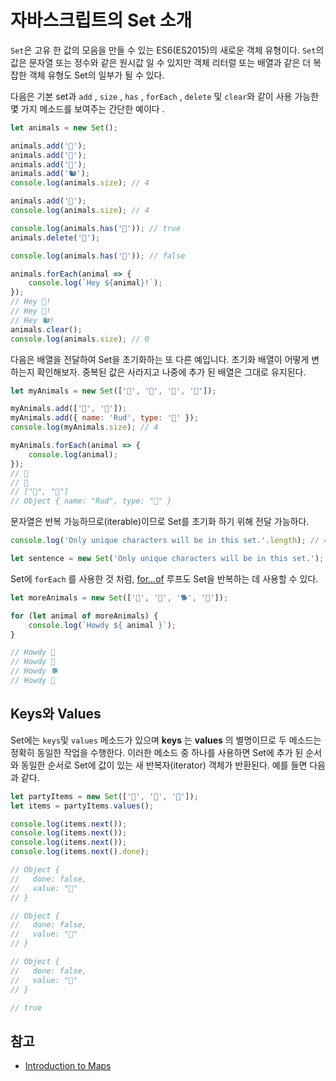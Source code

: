# 자바스크립트의 Set 소개

`Set`은 고유 한 값의 모음을 만들 수 있는 ES6(ES2015)의 새로운 객체 유형이다. `Set`의 값은 문자열 또는 정수와 같은 원시값 일 수 있지만 객체 리터럴 또는 배열과 같은 더 복잡한 객체 유형도 Set의 일부가 될 수 있다.

다음은 기본 set과 `add` , `size` , `has` , `forEach` , `delete` 및 `clear`와 같이 사용 가능한 몇 가지 메소드를 보여주는 간단한 예이다 .

```js
let animals = new Set();

animals.add('🐷');
animals.add('🐼');
animals.add('🐢');
animals.add('🐿');
console.log(animals.size); // 4

animals.add('🐼');
console.log(animals.size); // 4 

console.log(animals.has('🐷')); // true
animals.delete('🐷');

console.log(animals.has('🐷')); // false

animals.forEach(animal => {
	console.log(`Hey ${animal}!`);
});
// Hey 🐼!
// Hey 🐢!
// Hey 🐿!
animals.clear();
console.log(animals.size); // 0
```

다음은 배열을 전달하여 Set을 초기화하는 또 다른 예입니다. 초기화 배열이 어떻게 변하는지 확인해보자. 중복된 값은 사라지고 나중에 추가 된 배열은 그대로 유지된다.

```js
let myAnimals = new Set(['🐷', '🐢', '🐷', '🐷']);

myAnimals.add(['🐨', '🐑']);
myAnimals.add({ name: 'Rud', type: '🐢' });
console.log(myAnimals.size); // 4

myAnimals.forEach(animal => {
	console.log(animal); 
});
// 🐷
// 🐢
// ["🐨", "🐑"] 
// Object { name: "Rud", type: "🐢" }
```

문자열은 반복 가능하므로(iterable)이므로 Set를 초기화 하기 위해 전달 가능하다.

```js
console.log('Only unique characters will be in this set.'.length); // 43

let sentence = new Set('Only unique characters will be in this set.'); console.log(sentence.size); // 18
```

Set에 `forEach` 를 사용한 것 처럼, [for…of](https://alligator.io/js/for-of-for-in-loops/) 루프도 Set을 반복하는 데 사용할 수 있다.

```js
let moreAnimals = new Set(['🐺', '🐴', '🐕', '🐇']);

for (let animal of moreAnimals) {
	console.log(`Howdy ${ animal }`);
}

// Howdy 🐺  
// Howdy 🐴  
// Howdy 🐕  
// Howdy 🐇
```

## Keys와 Values

Set에는 `keys`및 `values` 메소드가 있으며 **keys** 는 **values** 의 별명이므로 두 메소드는 정확히 동일한 작업을 수행한다. 이러한 메소드 중 하나를 사용하면 Set에 추가 된 순서와 동일한 순서로 Set에 값이 있는 새 반복자(iterator) 객체가 반환된다. 예를 들면 다음과 같다.

```js
let partyItems = new Set(['🍕', '🍾', '🎊']);
let items = partyItems.values();

console.log(items.next());
console.log(items.next());
console.log(items.next());
console.log(items.next().done);

// Object {
//   done: false,
//   value: "🍕"
// }

// Object {
//   done: false,
//   value: "🍾"
// }

// Object {
//   done: false,
//   value: "🎊"
// }

// true
```

## 참고 
-   [Introduction to Maps](https://alligator.io/js/maps-introduction/)